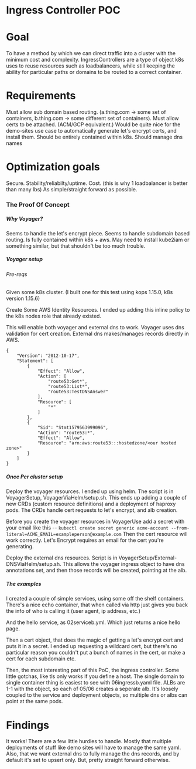 # Ingress Controller POC


# Goal

To have a method by which we can direct traffic into a cluster with the minimum cost and complexity.  IngressControllers are a type of object k8s uses to reuse resources such as loadbalancers, while still keeping the ability for particular paths or domains to be routed to a correct container.

# Requirements

Must allow sub domain based routing.  (a.thing.com -> some set of containers, b.thing.com -> some different set of containers).
Must allow certs to be attached. (ACM/GCP equivalent.)
  Would be quite nice for the demo-sites use case to automatically generate let's encrypt certs, and install them.
Should be entirely contained within k8s.
Should manage dns names

# Optimization goals

Secure.
Stability/reliabilty/uptime.
Cost. (this is why 1 loadbalancer is better than many lbs)
As simple/straight forward as possible.


### The Proof Of Concept

##### Why Voyager?

Seems to handle the let's encrypt piece.  Seems to handle subdomain based routing. Is fully contained within k8s + aws.  May need to install kube2iam or something similar, but that shouldn't be too much trouble.

##### Voyager setup

###### Pre-reqs

Given some k8s cluster. (I built one for this test using kops 1.15.0, k8s version 1.15.6)

Create Some AWS Identity Resources. I ended up adding this inline policy to the k8s nodes role that already existed.

This will enable both voyager and external dns to work.  Voyager uses dns validation for cert creation.  External dns makes/manages records directly in AWS.

```
{
    "Version": "2012-10-17",
    "Statement": [
        {
            "Effect": "Allow",
            "Action": [
                "route53:Get*",
                "route53:List*",
                "route53:TestDNSAnswer"
            ],
            "Resource": [
                "*"
            ]
        },
        {
            "Sid": "Stmt1579563999096",
            "Action": "route53:*",
            "Effect": "Allow",
            "Resource": "arn:aws:route53:::hostedzone/<our hosted zone>"
        }
    ]
}
```

##### Once Per cluster setup


Deploy the voyager resources.  I ended up using helm.  The script is in VoyagerSetup, VoyagerViaHelm/setup.sh.  This ends up adding a couple of new CRDs (custom resource definitions) and a deployment of haproxy pods.  The CRDs handle cert requests to let's encrypt, and alb creation.

Before you create the voyager resources in VoyagerUse add a secret with your email like this -- 
`kubectl create secret generic acme-account --from-literal=ACME_EMAIL=exampleperson@example.com`
Then the cert resource will work correctly. Let's Encrypt requires an email for the cert you're generating.

Deploy the external dns resources. Script is in VoyagerSetup/External-DNSViaHelm/setup.sh.  This allows the voyager ingress object to have dns annotations set, and then those records will be created, pointing at the alb. 

##### The examples

I created a couple of simple services, using some off the shelf containers.  There's a nice echo container, that when called via http just gives you back the info of who is calling it (user agent, ip address, etc.)

And the hello service, as 02serviceb.yml.  Which just returns a nice hello page.

Then a cert object, that does the magic of getting a let's encrypt cert and puts it in a secret. I ended up requesting a wildcard cert, but there's no particular reason you couldn't put a bunch of names in the cert, or make a cert for each subdomain etc.

Then, the most interesting part of this PoC, the ingress controller. Some little gotchas, like tls only works if you define a host.  The single domain to single container thing is easiest to see with 06ingressb.yaml file.  ALBs are 1-1 with the object, so each of 05/06 creates a seperate alb.  It's loosely coupled to the service and deployment objects, so multiple dns or albs can point at the same pods.

# Findings

It works!
There are a few little hurdles to handle.  Mostly that multiple deployments of stuff like demo sites will have to manage the same yaml.
Also, that we want external dns to fully manage the dns records, and by default it's set to upsert only.
But, pretty straight forward otherwise.

